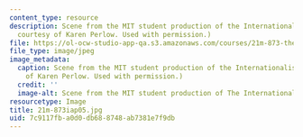 ```yaml
---
content_type: resource
description: Scene from the MIT student production of the Internationalist. (Image
  courtesy of Karen Perlow. Used with permission.)
file: https://ol-ocw-studio-app-qa.s3.amazonaws.com/courses/21m-873-theater-arts-topics-fall-2004-january-iap-2005/7c9117fba0d0db688748ab7381e7f9db_21m-873iap05.jpg
file_type: image/jpeg
image_metadata:
  caption: Scene from the MIT student production of the Internationalist. (Image courtesy
    of Karen Perlow. Used with permission.)
  credit: ''
  image-alt: Scene from the MIT student production of The Internationalist.
resourcetype: Image
title: 21m-873iap05.jpg
uid: 7c9117fb-a0d0-db68-8748-ab7381e7f9db
---
```

